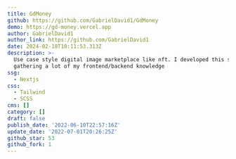 ```yaml
---
title: GdMoney
github: https://github.com/GabrielDavid1/GdMoney
demo: https://gd-money.vercel.app
author: GabrielDavid1
author_link: https://github.com/GabrielDavid1
date: 2024-02-18T10:11:53.313Z
description: >-
  Use case style digital image marketplace like nft. I developed this system by
  gathering a lot of my frontend/backend knowledge
ssg:
  - Nextjs
css:
  - Tailwind
  - SCSS
cms: []
category: []
draft: false
publish_date: '2022-06-10T22:57:16Z'
update_date: '2022-07-01T20:26:25Z'
github_star: 53
github_fork: 1
---
```

